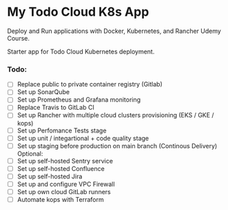 # My Todo Cloud K8s App

Deploy and Run applications with Docker, Kubernetes, and Rancher Udemy Course.

Starter app for Todo Cloud Kubernetes deployment.

### Todo:
- [ ] Replace public to private container registry (Gitlab)
- [ ] Set up SonarQube
- [ ] Set up Prometheus and Grafana monitoring
- [ ] Replace Travis to GitLab CI
- [ ] Set up Rancher with multiple cloud clusters provisioning (EKS / GKE / kops)
- [ ] Set up Perfomance Tests stage
- [ ] Set up unit / integartional + code quality stage
- [ ] Set up staging before production on main branch (Continous Delivery)
Optional:
- [ ] Set up self-hosted Sentry service
- [ ] Set up self-hosted Confluence
- [ ] Set up self-hosted Jira
- [ ] Set up and configure VPC Firewall
- [ ] Set up own cloud GitLab runners
- [ ] Automate kops with Terraform